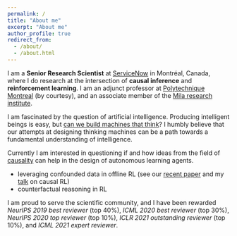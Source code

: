 ```yaml
---
permalink: /
title: "About me"
excerpt: "About me"
author_profile: true
redirect_from: 
  - /about/
  - /about.html
---
```


I am a **Senior Research Scientist** at [ServiceNow](https://www.servicenow.com/research/) in Montréal, Canada, where I do research at the intersection of **causal inference** and **reinforcement learning**. I am an adjunct professor at [Polytechnique Montreal](https://www.polymtl.ca/) (by courtesy), and an associate member of the [Mila research institute](https://mila.quebec/mila/).
<!-- I did my PhD on the topic of probabilistic graphical models with [Haytham Elghazel](https://perso.univ-lyon1.fr/haytham.elghazel/) and [Alex Aussem](https://perso.univ-lyon1.fr/alexandre.aussem/), and two interdisciplinary postdocs in medical imaging with [Fabien Milloz](http://www.gipsa-lab.fr/~fabien.millioz/index_en.html) and [Denis Friboulet](https://www.creatis.insa-lyon.fr/site7/fr/DenisFriboulet) and combinatorial optimization with [Laurent Charlin](https://tech.cornell.edu/people/andrea-lodi/) and [Andrea Lodi](https://tech.cornell.edu/people/andrea-lodi/).-->

I am fascinated by the question of artificial intelligence. Producing intelligent beings is easy, but [can we build machines that think](https://en.wikipedia.org/wiki/Dartmouth_workshop)? I humbly believe that our attempts at designing thinking machines can be a path towards a fundamental understanding of intelligence.

Currently I am interested in questioning if and how ideas from the field of [causality](https://en.wikipedia.org/wiki/Causality_(book)) can help in the design of autonomous learning agents.
- leveraging confounded data in offline RL (see our [recent paper](https://arxiv.org/abs/2106.14421) and my [talk](https://www.youtube.com/watch?v=W4svj2B4qOE) on causal RL)
- counterfactual reasoning in RL

I am proud to serve the scientific community, and I have been rewarded _NeurIPS 2019 best reviewer_ (top 40%), _ICML 2020 best reviewer_ (top 30%), _NeurIPS 2020 top reviewer_ (top 10%), _ICLR 2021 outstanding reviewer_ (top 10%), and _ICML 2021 expert reviewer_.
